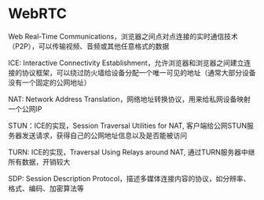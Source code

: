 # WebRTC

Web Real-Time Communications，浏览器之间点对点连接的实时通信技术（P2P），可以传输视频、音频或其他任意格式的数据

ICE: Interactive Connectivity Establishment，允许浏览器和浏览器之间建立连接的协议框架，可以绕过防火墙给设备分配一个唯一可见的地址（通常大部分设备没有一个固定的公网地址）

NAT: Network Address Translation，网络地址转换协议，用来给私网设备映射一个公网IP

STUN：ICE的实现，Session Traversal Utilities for NAT, 客户端给公网STUN服务器发送请求，获得自己的公网地址信息以及是否能被访问

TURN: ICE的实现，Traversal Using Relays around NAT, 通过TURN服务器中继所有数据，开销较大

SDP: Session Description Protocol，描述多媒体连接内容的协议，如分辨率、格式、编码、加密算法等
